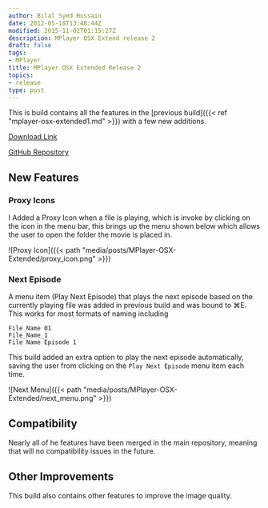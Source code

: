 ```yaml
---
author: Bilal Syed Hussain
date: 2012-05-18T13:48:44Z
modified: 2015-11-02T01:15:27Z
description: MPlayer OSX Extend release 2
draft: false
tags:
- MPlayer
title: MPlayer OSX Extended Release 2
topics:
- release
type: post
---
```


This is build contains all the features in the [previous build]({{<  ref "mplayer-osx-extended1.md" >}}) with a few new additions.


[Download Link](https://github.com/downloads/Bilalh/MPlayer-OSX-Extended/MPlayer%20OSX%20Extended%20rev15-test1-build%202.zip "MPlayer OSX Extended Binary")

[GitHub Repository](https://github.com/Bilalh/MPlayer-OSX-Extended "MPlayer OSX Extended GitHub Repository")

New Features
------------

### Proxy Icons ###

I Added a Proxy Icon when a file is playing, which  is invoke by clicking on the icon in the menu bar, this brings up the menu shown below which allows the user to open the folder the movie is placed in.

![Proxy Icon]({{< path "media/posts/MPlayer-OSX-Extended/proxy_icon.png" >}})

### Next Episode ###

A menu item (Play Next Episode) that plays the next episode based on the currently playing file was added in previous build and was bound to ⌘E. This works for most formats of naming including

    File Name 01
    File_Name_1
    File Name Episode 1

This build added an extra option to play the next episode automatically, saving the user  from clicking on the `Play Next Episode` menu item each time.

![Next Menu]({{< path "media/posts/MPlayer-OSX-Extended/next_menu.png" >}})

Compatibility
-------------

Nearly all of he features have been merged in the main repository, meaning that will no compatibility issues in the future.

Other Improvements
------------------
This build also contains other features to improve the image quality.
